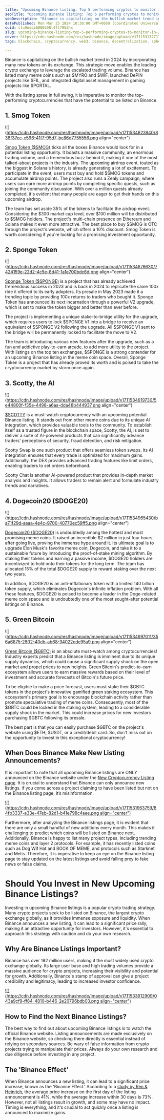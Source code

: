 ```yaml
---
title: "Upcoming Binance listing: Top 5 performing cryptos to monitor in 2024"
seoTitle: "Upcoming Binance listing: Top 5 performing cryptos to monitor in 2024"
seoDescription: "Binance is capitalizing on the bullish market trend in 2024 by incorporating many new tokens on its exchange. This strategic move enables the leading crypto"
datePublished: Mon Mar 25 2024 18:30:00 GMT+0000 (Coordinated Universal Time)
cuid: clu9nsqz6000508l4fl7953hx
slug: upcoming-binance-listing-top-5-performing-cryptos-to-monitor-in-2024
cover: https://cdn.hashnode.com/res/hashnode/image/upload/v1711531327171/89959ccd-c123-46bf-9a52-8e641e14bea4.png
tags: blockchain, cryptocurrency, web3, binance, decentralization, spheron

---
```


Binance is capitalizing on the bullish market trend in 2024 by incorporating many new tokens on its exchange. This strategic move enables the leading crypto exchange to leverage the escalated trading volume. Binance has listed many meme coins such as $MYRO and $WIF, launched DePIN projects like $FIL, and integrated digital asset management in gaming projects like $PORTAL.

With the listing spree in full swing, it is imperative to monitor the top-performing cryptocurrencies that have the potential to be listed on Binance.

## **1\. Smog Token**

![](https://cdn.hashnode.com/res/hashnode/image/upload/v1711534823840/838f37ec-c596-41f7-95d7-bc86d7755556.png align="center")

[Smog Token ($SMOG)](https://smogtoken.com/en) ticks all the boxes Binance would look for in a potential listing opportunity. It boasts a massive community, an enormous trading volume, and a tremendous buzz behind it, making it one of the most talked-about projects in the industry. The upcoming airdrop event, touted as the biggest in Solana's history, is already generating a lot of excitement. To participate in the event, users must buy and hold $SMOG tokens and accumulate airdrop points. The project also runs a Zealy campaign, where users can earn more airdrop points by completing specific quests, such as joining the community discussion. With over a million quests already completed, it's evident that many people are eager to get their hands on this upcoming airdrop.

The team has set aside 35% of the tokens to facilitate the airdrop event. Considering the $300 market cap level, over $100 million will be distributed to $SMOG holders. The project's multi-chain presence on Ethereum and Solana makes it even more attractive. The best place to buy $SMOG is OTC through the project's website, which offers a 10% discount. Smog Token is worth considering if you're looking for a promising investment opportunity.

## **2\. Sponge Token**

![](https://cdn.hashnode.com/res/hashnode/image/upload/v1711534876630/7424159e-22d2-4c5e-8d41-1a1e700bdc6d.png align="center")

[Sponge Token ($SPONGE)](https://spongetoken.vip/en) is a project that has already achieved tremendous success in 2023 and is back in 2024 to replicate the same 100x ride it offered to its early adopters. Its presale in May 2023 made it a trending topic by providing 100x returns to traders who bought it. Sponge Token has announced its next incarnation through a powerful V2 upgrade, which is set to make the token bigger and better than ever before. 

The project is implementing a unique stake-to-bridge utility for the upgrade, which requires users to lock $SPONGE V1 into a bridge to receive an equivalent of $SPONGE V2 following the upgrade. All $SPONGE V1 sent to the bridge will be permanently locked to facilitate the move to V2.

The team is introducing various new features after the upgrade, such as a fun and addictive play-to-earn arcade, to add more utility to the project. With listings on the top ten exchanges, $SPONGE is a strong contender for an upcoming Binance listing in the meme coin space. Overall, Sponge Token is a project that has already proved its worth and is poised to take the cryptocurrency market by storm once again.

## **3\. Scotty, the AI**

![](https://cdn.hashnode.com/res/hashnode/image/upload/v1711534919730/5e44800f-f35e-4498-a6aa-dda48b444937.png align="center")

[$SCOTTY](https://scottytheai.com/en) is a must-watch cryptocurrency with an upcoming potential Binance listing. It stands out from other meme coins due to its unique AI integration, which provides valuable tools to the community. To establish itself as a trusted figure in the blockchain space, Scotty, the AI, is set to deliver a suite of AI-powered products that can significantly advance traders' perceptions of security, fraud detection, and risk mitigation.

Scotty Swap is one such product that offers seamless token swaps. Its AI integration ensures that every trade is optimized for maximum gains. Additionally, the DEX provides advanced trading features like limit orders, enabling traders to set orders beforehand.

Scotty Chat is another AI-powered product that provides in-depth market analysis and insights. It allows traders to remain alert and formulate industry trends and narratives.

## **4\. Dogecoin20 ($DOGE20)**

![](https://cdn.hashnode.com/res/hashnode/image/upload/v1711534965430/ba71f29d-aaaa-4e4c-9700-40770ec59ff5.png align="center")

[Dogecoin20 ($DOGE20)](https://dogecoin.com/) is undoubtedly among the hottest and most promising meme coins. It raised an incredible $2 million in just four hours after going live, proving the immense hype around it. Its ultimate goal is to upgrade Elon Musk's favorite meme coin, Dogecoin, and take it to a sustainable future by introducing the proof-of-stake mining algorithm. By staking their tokens and earning a passive income, $DOGE20 holders are incentivized to hold onto their tokens for the long term. The team has allocated 15% of the total $DOGE20 supply to reward staking over the next two years.

In addition, $DOGE20 is an anti-inflationary token with a limited 140 billion token supply, which eliminates Dogecoin's infinite inflation problem. With all these features, $DOGE20 is poised to become a leader in the Doge-related meme coin space and is undoubtedly one of the most sought-after potential listings on Binance.

## **5\. Green Bitcoin**

![](https://cdn.hashnode.com/res/hashnode/image/upload/v1711534997011/356a6875-2802-40db-ab68-34022ede95a9.png align="center")

[Green Bitcoin ($GBTC)](https://greenbitcoin.xyz/en) is an absolute must-watch among cryptocurrencies! Industry experts predict that a Binance listing is imminent due to its unique supply dynamics, which could cause a significant supply shock on the open market and propel prices to new heights. Green Bitcoin's predict-to-earn ecosystem allows users to earn massive rewards based on their level of investment and accurate forecasts of Bitcoin's future price.

To be eligible to make a price forecast, users must stake their $GBTC tokens in the project's innovative gamified green staking ecosystem. This ecosystem's primary goal is to encourage blockchain activity rather than promote speculative trading of meme coins. Consequently, most of the $GBTC could be locked in the staking system, leading to a considerable supply shock in the market. This could increase prices for new investors purchasing $GBTC following its presale.

The best part is that you can easily purchase $GBTC on the project's website using $ETH, $USDT, or a credit/debit card. So, don't miss out on the opportunity to invest in this exceptional cryptocurrency!

## When Does Binance Make New Listing Announcements? 

It is important to note that all upcoming Binance listings are ONLY announced on the Binance website under the [New Cryptocurrency Listing page](https://www.binance.com/en/support/announcement/new-cryptocurrency-listing). It is crucial to understand that Binance can only announce new listings. If you come across a project claiming to have been listed but not on the Binance listing page, it’s misinformation.

[![](https://cdn.hashnode.com/res/hashnode/image/upload/v1711531963759/84fb3337-a33e-47eb-82d1-b41e798c4aee.png align="center")](https://www.binance.com/en/support/announcement/new-cryptocurrency-listing)

Furthermore, after analyzing the Binance listings page, it is evident that there are only a small handful of new additions every month. This makes it challenging to predict which coins will be listed on Binance next. Additionally, Binance is happy to list many project types, including trending meme coins and layer 2 protocols. For example, it has recently listed coins such as Dog Wif Hat and BOOK OF MEME, and protocols such as Starknet and Metis. Therefore, it is imperative to keep an eye on the Binance listing page to stay updated on the latest listings and avoid falling prey to fake news or false claims.

# **Should You Invest in New Upcoming Binance Listings?**

Investing in upcoming Binance listings is a popular crypto trading strategy. Many crypto projects seek to be listed on Binance, the largest crypto exchange globally, as it provides immense exposure and liquidity. When Binance announces a new listing, it can lead to a significant price rally, making it an attractive opportunity for investors. However, it's essential to approach this strategy with caution and do your own research.

## **Why Are Binance Listings Important?**

Binance has over 182 million users, making it the most widely used crypto exchange globally. Its large user base and high trading volumes provide a massive audience for crypto projects, increasing their visibility and potential for growth. Additionally, Binance's stamp of approval can give a project credibility and legitimacy, leading to increased investor confidence.

[![](https://cdn.hashnode.com/res/hashnode/image/upload/v1711533912909/043a9cf9-ff84-4810-b446-2e20796bdb03.png align="center")](https://www.binance.com/en-IN/support/announcement)

## **How to Find the Next Binance Listings?**

The best way to find out about upcoming Binance listings is to watch the official Binance website. Listing announcements are made exclusively on the Binance website, so checking there directly is essential instead of relying on secondary sources. Be wary of false information from crypto projects trying to manipulate their prices. Always do your own research and due diligence before investing in any project.

## **The 'Binance Effect'**

When Binance announces a new listing, it can lead to a significant price increase, known as the 'Binance Effect.' According to a [study by Ren & Heinrich](https://medium.com/coinmonks/analysis-a-binance-listing-adds-41-on-crypto-prices-2f6cd72e8dff), the average price increase on the first day of the listing announcement is 41%, while the average increase within 30 days is 73%. However, not all listings result in growth, and some may have no impact. Timing is everything, and it's crucial to act quickly once a listing is announced to maximize gains.